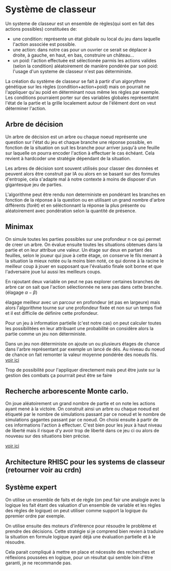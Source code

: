 # Système de classeur

Un systeme de classeur est un ensemble de règles(qui sont en fait des actions possibles) constituées de:

- une condition: représente un état globale ou local du jeu dans laquelle l'action associée est possible.
- une action: dans notre cas pour un ouvrier ce serait se déplacer à droite, à gauche, en haut, en bas, construire un château...
- un poid: l'action effectuée est sélectionée parmis les actions valides (selon la condition) aléatoirement de manière pondérée par son poid: l'usage d'un systeme de classeur n'est pas déterministe.

La création du système de classeur se fait à partir d'un algorythme génétique sur les règles (condition+action+poid) mais on pourrait ne l'appliquer qu'au poid en déterminant nous même les règles par exemple.
Les conditions pourraient porter sur des variables globales représentatnt l'état de la partie et la grille localement autour de l'élément dont on veut déterminer l'action.

## Arbre de décision

Un arbre de décision est un arbre ou chaque noeud représente une question sur l'état du jeu et chaque branche une réponse possible, en fonction de la situation on suit les branche pour arriver jusqu'à une feuille sur laquelle on pourra encoder l'action à effectuer le cas échéant. Cela revient à hardcoder une stratégie dépendant de la situation.

Les arbres de décision sont souvent utilisés pour classer des données et peuvent alors être construit par IA ou alors en se basant sur des formules d'entropie, cela s'adapte mal à notre contexte à moins de disposer d'un gigantesque jeu de parties.

L'algorithme peut être rendu non deterministe en pondérant les branches en fonction de la réponse à la question ou en utilisant un grand nombre d'arbre différents (forêt) et en séléctionnant la réponse la plus présente ou aléatoirement avec pondération selon la quantité de présence.

## Minimax

On simule toutes les parties possibles sur une profondeur n ce qui permet de creer un arbre. On évalue ensuite toutes les situations obtenues dans la partie et on leur attribue une valeur. Un étage sur deux en partant des feuilles, selon le joueur qui joue à cette étage, on conserve le fils menant à la situation la mieux notée ou la moins bien noté, ce qui donne à la racine le meilleur coup à jouer en supposant que l'évaluatio finale soit bonne et que l'adversaire joue lui aussi les meilleurs coups.

En rajoutant deux variable on peut ne pas explorer certaines branches de arbre car on sait que l'action sélectionnée ne sera pas dans cette branche. (élagage $\alpha-\beta$)

élagage meilleur avec un parcour en profondeur (et pas en largeure) mais alors l'algorithme tourne sur une profondeur fixée et non sur un temps fixé et il est difficile de définire cette profondeur.

Pour un jeu à information partielle (c'est notre cas) on peut calculer toutes les possibilitées en leur attribuant une probabilité on considère alors la partie comme un jeu non déterministe.

Dans un jeu non déterministe on ajoute un ou plusieurs étages de chance dans l'arbre représentant par exemple un lancé de dés. Au niveau du noeud de chance on fait remonter la valeur moyenne pondérée des noeuds fils.
[voir ici](https://helios2.mi.parisdescartes.fr/~bouzy/Doc/IAL3/04_IA_jeux_BB.pdf)

Trop de possibilité pour l'appliquer directement mais peut être juste sur la gestion des combats ça pourrrait peut être se faire

## Recherche arborescente Monte carlo.

On joue aléatoirement un grand nombre de partie et on note les actions ayant mené à la victoire. On construit ainsi un arbre ou chaque noeud est étiqueté par le nombre de simulations passant par ce noeud et le nombre de simulations gagantes passant par ce noeud. On choisi ensuite à partir de ces informations l'action à effectuer. C'est bien pour les jeux à haut niveau de liberté mais il risque d'y avoir trop de liberté dans ce jeu ci ou alors de nouveau sur des situations bien précise.

[voir ici](https://moodle.uphf.fr/pluginfile.php/98463/mod_resource/content/4/jeu.pdf)

## Architecture RHISC pour les systems de classeur (retourner voir au crdn)

## Système expert

On utilise un ensemble de faits et de règle (on peut fair une analogie avec la logique les fait étant des valuation d'un ensemble de variable et les règles des règles de logique) on peut utiliser comme support la logique du ppremier ordre par exemple.

On utilise ensuite des moteurs d'inférence pour résoudre le problème et prendre des décisions. Cette stratégie si je comprend bien revien à traduire la situation en formule logique ayant déjà une évaluation partielle et à le résoudre.

Cela parait compliqué à mettre en place et nécessite des recherches et réflexions poussées en logique, pour un résultat qui semble loin d'être garanti, je ne recommande pas.
